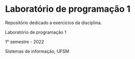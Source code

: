 # Laboratório de programação 1

Repositório dedicado a exercicios da disciplina.

Laboratório de programação 1

1° semestre - 2022

Sistemas de informação, UFSM
